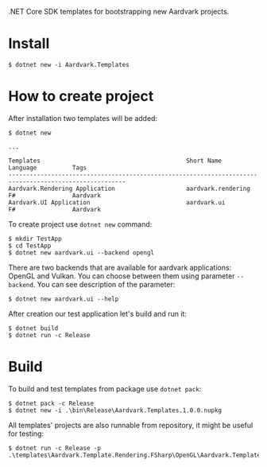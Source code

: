 .NET Core SDK templates for bootstrapping new Aardvark projects.

# Install

```
$ dotnet new -i Aardvark.Templates
```

# How to create project

After installation two templates will be added:

```
$ dotnet new

...

Templates                                         Short Name              Language          Tags
-------------------------------------------------------------------------------------------------------
Aardvark.Rendering Application                    aardvark.rendering      F#                Aardvark
Aardvark.UI Application                           aardvark.ui             F#                Aardvark
```

To create project use `dotnet new` command:

```
$ mkdir TestApp
$ cd TestApp
$ dotnet new aardvark.ui --backend opengl
```

There are two backends that are available for aardvark applications: OpenGL and Vulkan.
You can choose between them using parameter `--backend`. You can see description of the parameter:

```
$ dotnet new aardvark.ui --help
```

After creation our test application let's build and run it:

```
$ dotnet build
$ dotnet run -c Release
```

# Build

To build and test templates from package use `dotnet pack`:

```
$ dotnet pack -c Release
$ dotnet new -i .\bin\Release\Aardvark.Templates.1.0.0.nupkg
```

All templates' projects are also runnable from repository, it might be useful for testing:

```
$ dotnet run -c Release -p .\templates\Aardvark.Template.Rendering.FSharp\OpenGL\Aardvark.Template.Rendering.OpenGL.fsproj
```